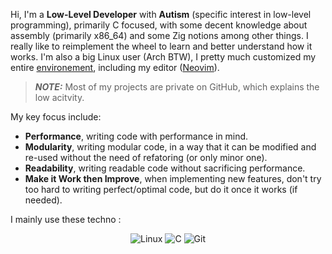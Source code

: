 Hi, I'm a **Low-Level Developer** with **Autism** (specific interest in low-level programming), primarily C focused, with some decent knowledge about assembly (primarily x86_64) and some Zig notions among other things. I really like to reimplement the wheel to learn and better understand how it works. I'm also a big Linux user (Arch BTW), I pretty much customized my entire [environement](https://github.com/Malcret/dotfiles), including my editor ([Neovim](https://github.com/Malcret/nulVim)).

> **_NOTE:_** Most of my projects are private on GitHub, which explains the low acitvity.

My key focus include:
- **Performance**, writing code with performance in mind.
- **Modularity**, writing modular code, in a way that it can be modified and re-used without the need of refatoring (or only minor one).
- **Readability**, writing readable code without sacrificing performance.
- **Make it Work then Improve**, when implementing new features, don't try too hard to writing perfect/optimal code, but do it once it works (if needed).

I mainly use these techno :
<p align="center">
  <img alt="Linux" src="https://img.shields.io/badge/LINUX-FCC624?style=for-the-badge&logo=linux&logoColor=black"/>
  <img alt="C" src="https://img.shields.io/badge/C-A8B9CC?style=for-the-badge&logo=c&logoColor=black"/>
  <img alt="Git" src="https://img.shields.io/badge/GIT-F05032?style=for-the-badge&logo=git&logoColor=white"/>
</p>
